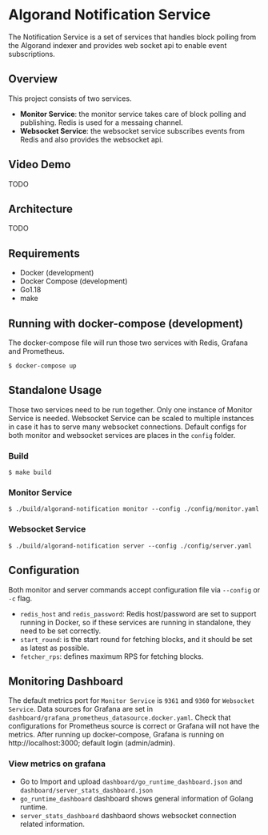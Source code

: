 # Algorand Notification Service
The Notification Service is a set of services that handles block polling from the Algorand indexer and provides web socket api to enable event subscriptions.

## Overview
This project consists of two services.
- **Monitor Service**: the monitor service takes care of block polling and publishing. Redis is used for a messaing channel.
- **Websocket Service**: the websocket service subscribes events from Redis and also provides the websocket api.

## Video Demo
TODO

## Architecture
TODO

## Requirements
- Docker (development)
- Docker Compose (development)
- Go1.18
- make

## Running with docker-compose (development)
The docker-compose file will run those two services with Redis, Grafana and Prometheus.
```shell
$ docker-compose up
```

## Standalone Usage
Those two services need to be run together. Only one instance of Monitor Service is needed. Websocket Service can be scaled to multiple instances in case it has to serve many websocket connections. Default configs for both monitor and websocket services are places in the `config` folder.

### Build
```shell
$ make build
```

### Monitor Service
```shell
$ ./build/algorand-notification monitor --config ./config/monitor.yaml
```

### Websocket Service
```shell
$ ./build/algorand-notification server --config ./config/server.yaml
```

## Configuration
Both monitor and server commands accept configuration file via `--config` or `-c` flag. 
- `redis_host` and `redis_password`: Redis host/password are set to support running in Docker, so if these services are running in standalone, they need to be set correctly.
- `start_round`: is the start round for fetching blocks, and it should be set as latest as possible.
- `fetcher_rps`: defines maximum RPS for fetching blocks.

## Monitoring Dashboard
The default metrics port for `Monitor Service` is `9361` and `9360` for `Websocket Service`. Data sources for Grafana are set in `dashboard/grafana_prometheus_datasource.docker.yaml`. Check that configurations for Prometheus source is correct or Grafana will not have the metrics.
After running up docker-compose, Grafana is running on http://localhost:3000; default login (admin/admin).

### View metrics on grafana
- Go to Import and upload `dashboard/go_runtime_dashboard.json` and `dashboard/server_stats_dashboard.json`
- `go_runtime_dashboard` dashboard shows general information of Golang runtime.
- `server_stats_dashboard` dashbaord shows websocket connection related information.
